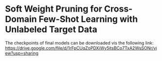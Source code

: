 # Soft Weight Pruning for Cross-Domain Few-Shot Learning with Unlabeled Target Data
The checkpoints of final models can be downloaded vis the following link:
https://drive.google.com/file/d/1rFpCUqZoPDXiWy5itsBCo7TxA2WsSONr/view?usp=sharing
